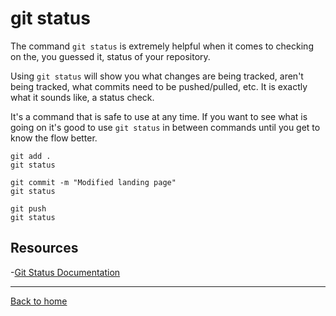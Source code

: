 # git status 

The command `git status` is extremely helpful when it comes to checking on the, you guessed it, status of your repository.

Using `git status` will show you what changes are being tracked, aren't being tracked, what commits need to be pushed/pulled, etc.  It is exactly what it sounds like, a status check.  

It's a command that is safe to use at any time.  If you want to see what is going on it's good to use `git status` in between commands until you get to know the flow better.  

```
git add . 
git status

git commit -m "Modified landing page"
git status

git push 
git status
```

## Resources

-[Git Status Documentation](https://git-scm.com/docs/git-status)

---

[Back to home](../README.md)

